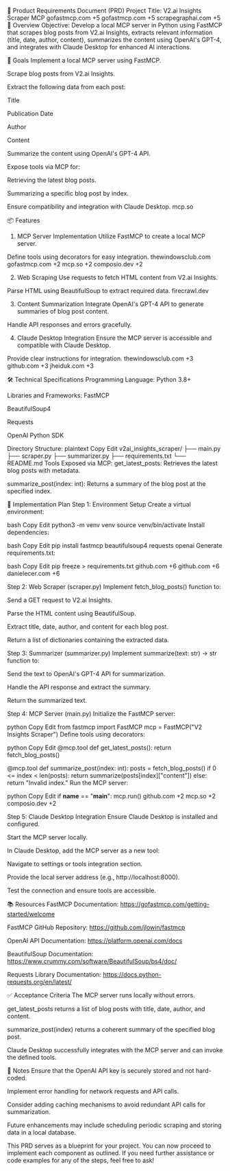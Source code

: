 📄 Product Requirements Document (PRD)
Project Title: V2.ai Insights Scraper MCP
gofastmcp.com
+5
gofastmcp.com
+5
scrapegraphai.com
+5
🧭 Overview
Objective: Develop a local MCP server in Python using FastMCP that scrapes blog posts from V2.ai Insights, extracts relevant information (title, date, author, content), summarizes the content using OpenAI's GPT-4, and integrates with Claude Desktop for enhanced AI interactions.

🎯 Goals
Implement a local MCP server using FastMCP.

Scrape blog posts from V2.ai Insights.

Extract the following data from each post:

Title

Publication Date

Author

Content

Summarize the content using OpenAI's GPT-4 API.

Expose tools via MCP for:

Retrieving the latest blog posts.

Summarizing a specific blog post by index.

Ensure compatibility and integration with Claude Desktop.
mcp.so

📦 Features
1. MCP Server Implementation
Utilize FastMCP to create a local MCP server.

Define tools using decorators for easy integration.
thewindowsclub.com
gofastmcp.com
+2
mcp.so
+2
composio.dev
+2

2. Web Scraping
Use requests to fetch HTML content from V2.ai Insights.

Parse HTML using BeautifulSoup to extract required data.
firecrawl.dev

3. Content Summarization
Integrate OpenAI's GPT-4 API to generate summaries of blog post content.

Handle API responses and errors gracefully.

4. Claude Desktop Integration
Ensure the MCP server is accessible and compatible with Claude Desktop.

Provide clear instructions for integration.
thewindowsclub.com
+3
github.com
+3
jheiduk.com
+3

🛠️ Technical Specifications
Programming Language:
Python 3.8+

Libraries and Frameworks:
FastMCP

BeautifulSoup4

Requests

OpenAI Python SDK

Directory Structure:
plaintext
Copy
Edit
v2ai_insights_scraper/
├── main.py
├── scraper.py
├── summarizer.py
├── requirements.txt
└── README.md
Tools Exposed via MCP:
get_latest_posts: Retrieves the latest blog posts with metadata.

summarize_post(index: int): Returns a summary of the blog post at the specified index.

🚀 Implementation Plan
Step 1: Environment Setup
Create a virtual environment:

bash
Copy
Edit
  python3 -m venv venv
  source venv/bin/activate
Install dependencies:

bash
Copy
Edit
  pip install fastmcp beautifulsoup4 requests openai
Generate requirements.txt:

bash
Copy
Edit
  pip freeze > requirements.txt
github.com
+6
github.com
+6
danielecer.com
+6

Step 2: Web Scraper (scraper.py)
Implement fetch_blog_posts() function to:

Send a GET request to V2.ai Insights.

Parse the HTML content using BeautifulSoup.

Extract title, date, author, and content for each blog post.

Return a list of dictionaries containing the extracted data.

Step 3: Summarizer (summarizer.py)
Implement summarize(text: str) -> str function to:

Send the text to OpenAI's GPT-4 API for summarization.

Handle the API response and extract the summary.

Return the summarized text.

Step 4: MCP Server (main.py)
Initialize the FastMCP server:

python
Copy
Edit
  from fastmcp import FastMCP
  mcp = FastMCP("V2 Insights Scraper")
Define tools using decorators:

python
Copy
Edit
  @mcp.tool
  def get_latest_posts():
      return fetch_blog_posts()

  @mcp.tool
  def summarize_post(index: int):
      posts = fetch_blog_posts()
      if 0 <= index < len(posts):
          return summarize(posts[index]["content"])
      else:
          return "Invalid index."
Run the MCP server:

python
Copy
Edit
  if __name__ == "__main__":
      mcp.run()
github.com
+2
mcp.so
+2
composio.dev
+2

Step 5: Claude Desktop Integration
Ensure Claude Desktop is installed and configured.

Start the MCP server locally.

In Claude Desktop, add the MCP server as a new tool:

Navigate to settings or tools integration section.

Provide the local server address (e.g., http://localhost:8000).

Test the connection and ensure tools are accessible.

📚 Resources
FastMCP Documentation: https://gofastmcp.com/getting-started/welcome

FastMCP GitHub Repository: https://github.com/jlowin/fastmcp

OpenAI API Documentation: https://platform.openai.com/docs

BeautifulSoup Documentation: https://www.crummy.com/software/BeautifulSoup/bs4/doc/

Requests Library Documentation: https://docs.python-requests.org/en/latest/

✅ Acceptance Criteria
The MCP server runs locally without errors.

get_latest_posts returns a list of blog posts with title, date, author, and content.

summarize_post(index) returns a coherent summary of the specified blog post.

Claude Desktop successfully integrates with the MCP server and can invoke the defined tools.

📝 Notes
Ensure that the OpenAI API key is securely stored and not hard-coded.

Implement error handling for network requests and API calls.

Consider adding caching mechanisms to avoid redundant API calls for summarization.

Future enhancements may include scheduling periodic scraping and storing data in a local database.

This PRD serves as a blueprint for your project. You can now proceed to implement each component as outlined. If you need further assistance or code examples for any of the steps, feel free to ask!
